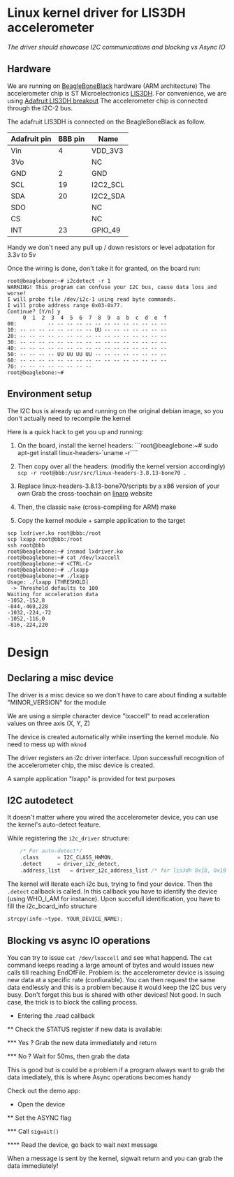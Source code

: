 # Linux kernel driver for LIS3DH accelerometer

*The driver should showcase I2C communications and blocking vs Async IO*

## Hardware

We are running on [BeagleBoneBlack](https://beagleboard.org/black) hardware (ARM architecture)
The accelerometer chip is ST Microelectronics [LIS3DH](http://www.st.com/content/ccc/resource/technical/document/datasheet/3c/ae/50/85/d6/b1/46/fe/CD00274221.pdf/files/CD00274221.pdf/jcr:content/translations/en.CD00274221.pdf).
For convenience, we are using [Adafruit LIS3DH breakout](https://learn.adafruit.com/adafruit-lis3dh-triple-axis-accelerometer-breakout/pinouts)
The accelerometer chip is connected through the I2C-2 bus.

The adafruit LIS3DH is connected on the BeagleBoneBlack as follow.

Adafruit pin | BBB pin | Name
--- | --- | ---
Vin | 4 | VDD_3V3
3Vo | | NC
GND | 2 | GND
SCL | 19 | I2C2_SCL
SDA | 20 | I2C2_SDA
SDO | | NC
CS | | NC
INT | 23 | GPIO_49

Handy we don't need any pull up / down resistors or level adpatation for 3.3v to 5v

Once the wiring is done, don't take it for granted, on the board run:
```
root@beaglebone:~# i2cdetect -r 1
WARNING! This program can confuse your I2C bus, cause data loss and worse!
I will probe file /dev/i2c-1 using read byte commands.
I will probe address range 0x03-0x77.
Continue? [Y/n] y
     0  1  2  3  4  5  6  7  8  9  a  b  c  d  e  f
00:          -- -- -- -- -- -- -- -- -- -- -- -- --
10: -- -- -- -- -- -- -- -- UU -- -- -- -- -- -- --
20: -- -- -- -- -- -- -- -- -- -- -- -- -- -- -- --
30: -- -- -- -- -- -- -- -- -- -- -- -- -- -- -- --
40: -- -- -- -- -- -- -- -- -- -- -- -- -- -- -- --
50: -- -- -- -- UU UU UU UU -- -- -- -- -- -- -- --
60: -- -- -- -- -- -- -- -- -- -- -- -- -- -- -- --
70: -- -- -- -- -- -- -- --
root@beaglebone:~#
```

## Environment setup

The I2C bus is already up and running on the original debian image, so you don't actually need to recompile the kernel

Here is a quick hack to get you up and running:

1. On the board, install the kernel headers:
  ```root@beaglebone:~# sudo apt-get install linux-headers-\`uname -r\````

2. Then copy over all the headers: (modifiy the kernel version accordingly)
  ```scp -r root@bbb:/usr/src/linux-headers-3.8.13-bone70 .```

3. Replace linux-headers-3.8.13-bone70/scripts by a x86 version of your own
  Grab the cross-toochain on [linaro](http://releases.linaro.org/components/toolchain/binaries/4.9-2016.02/arm-linux-gnueabihf/) website

4. Then, the classic `make` (cross-compiling for ARM)
  make

5. Copy the kernel module + sample application to the target
```
scp lxdriver.ko root@bbb:/root
scp lxapp root@bbb:/root
ssh root@bbb
root@beaglebone:~# insmod lxdriver.ko
root@beaglebone:~# cat /dev/lxaccell
root@beaglebone:~# <CTRL-C>
root@beaglebone:~# ./lxapp
root@beaglebone:~# ./lxapp
Usage: ./lxapp [THRESHOLD]
 -> Threshold defaults to 100
Waiting for acceleration data
-1052,-152,8
-844,-468,228
-1032,-224,-72
-1052,-116,0
-816,-224,220
```
  

# Design

## Declaring a misc device

The driver is a misc device so we don't have to care about finding a suitable "MINOR_VERSION" for the module

We are using a simple character device "lxaccell" to read acceleration values on three axis (X, Y, Z)

The device is created automatically while inserting the kernel module. No need to mess up with `mknod`

The driver registers an i2c driver interface. Upon successfull recognition of the accelerometer chip, the misc device is created.

A sample application "lxapp" is provided for test purposes

## I2C autodetect

It doesn't matter where you wired the accelerometer device, you can use the kernel's auto-detect feature.

While registering the `i2c_driver` structure:
```c
    /* For auto-detect*/
    .class		= I2C_CLASS_HWMON,
    .detect		= driver_i2c_detect,
    .address_list	= driver_i2c_address_list /* for lis3dh 0x18, 0x19 */
```

The kernel will iterate each i2c bus, trying to find your device. Then the `.detect` callback is called.
In this callback you have to identify the device (using WHO_I_AM for instance).
Upon succefull identification, you have to fill the i2c_board_info structure
```c
strcpy(info->type, YOUR_DEVICE_NAME);
```

## Blocking vs async IO operations

You can try to issue `cat /dev/lxaccell` and see what happend.
The `cat` command keeps reading a large amount of bytes and would issues new calls till reaching EndOfFile.
Problem is: the accelerometer device is issuing new data at a specific rate (confiurable).
You can then request the same data endlessly and this is a problem because it would keep the I2C bus very busy.
Don't forget this bus is shared with other devices! Not good.
In such case, the trick is to block the calling process.

* Entering the .read callback
 
** Check the STATUS register if new data is available:
 
*** Yes ? Grab the new data immediately and return
 
*** No ? Wait for 50ms, then grab the data

This is good but is could be a problem if a program always want to grab the data imediately, this is where Async operations becomes handy

Check out the demo app:

* Open the device
 
** Set the ASYNC flag
 
*** Call `sigwait()`
 
**** Read the device, go back to wait next message

When a message is sent by the kernel, sigwait return and you can grab the data immediately!

